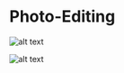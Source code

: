 # Photo-Editing

![alt text](https://github.com/[amsabbas]/[Photo-Editing]/device-2020-06-12-202912.png?raw=true)

![alt text](https://github.com/[amsabbas]/[Photo-Editing]/device-2020-06-12-202915.png?raw=true)


